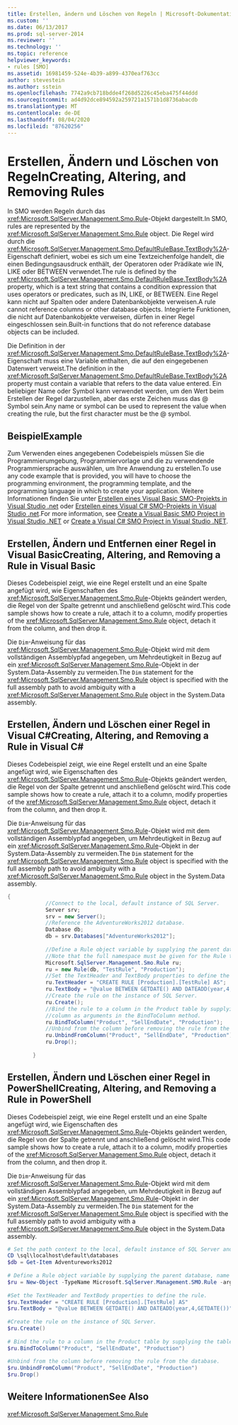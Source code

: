 ```yaml
---
title: Erstellen, ändern und Löschen von Regeln | Microsoft-Dokumentation
ms.custom: ''
ms.date: 06/13/2017
ms.prod: sql-server-2014
ms.reviewer: ''
ms.technology: ''
ms.topic: reference
helpviewer_keywords:
- rules [SMO]
ms.assetid: 16981459-524e-4b39-a899-4370eaf763cc
author: stevestein
ms.author: sstein
ms.openlocfilehash: 7742a9cb718bdde4f268d5226c45eba475f44ddd
ms.sourcegitcommit: ad4d92dce894592a259721a1571b1d8736abacdb
ms.translationtype: MT
ms.contentlocale: de-DE
ms.lasthandoff: 08/04/2020
ms.locfileid: "87620256"
---
```

# <a name="creating-altering-and-removing-rules"></a><span data-ttu-id="7fed9-102">Erstellen, Ändern und Löschen von Regeln</span><span class="sxs-lookup"><span data-stu-id="7fed9-102">Creating, Altering, and Removing Rules</span></span>
  <span data-ttu-id="7fed9-103">In SMO werden Regeln durch das <xref:Microsoft.SqlServer.Management.Smo.Rule>-Objekt dargestellt.</span><span class="sxs-lookup"><span data-stu-id="7fed9-103">In SMO, rules are represented by the <xref:Microsoft.SqlServer.Management.Smo.Rule> object.</span></span> <span data-ttu-id="7fed9-104">Die Regel wird durch die <xref:Microsoft.SqlServer.Management.Smo.DefaultRuleBase.TextBody%2A>-Eigenschaft definiert, wobei es sich um eine Textzeichenfolge handelt, die einen Bedingungsausdruck enthält, der Operatoren oder Prädikate wie IN, LIKE oder BETWEEN verwendet.</span><span class="sxs-lookup"><span data-stu-id="7fed9-104">The rule is defined by the <xref:Microsoft.SqlServer.Management.Smo.DefaultRuleBase.TextBody%2A> property, which is a text string that contains a condition expression that uses operators or predicates, such as IN, LIKE, or BETWEEN.</span></span> <span data-ttu-id="7fed9-105">Eine Regel kann nicht auf Spalten oder andere Datenbankobjekte verweisen.</span><span class="sxs-lookup"><span data-stu-id="7fed9-105">A rule cannot reference columns or other database objects.</span></span> <span data-ttu-id="7fed9-106">Integrierte Funktionen, die nicht auf Datenbankobjekte verweisen, dürfen in einer Regel eingeschlossen sein.</span><span class="sxs-lookup"><span data-stu-id="7fed9-106">Built-in functions that do not reference database objects can be included.</span></span>  
  
 <span data-ttu-id="7fed9-107">Die Definition in der <xref:Microsoft.SqlServer.Management.Smo.DefaultRuleBase.TextBody%2A>-Eigenschaft muss eine Variable enthalten, die auf den eingegebenen Datenwert verweist.</span><span class="sxs-lookup"><span data-stu-id="7fed9-107">The definition in the <xref:Microsoft.SqlServer.Management.Smo.DefaultRuleBase.TextBody%2A> property must contain a variable that refers to the data value entered.</span></span> <span data-ttu-id="7fed9-108">Ein beliebiger Name oder Symbol kann verwendet werden, um den Wert beim Erstellen der Regel darzustellen, aber das erste Zeichen muss das \@ Symbol sein.</span><span class="sxs-lookup"><span data-stu-id="7fed9-108">Any name or symbol can be used to represent the value when creating the rule, but the first character must be the \@ symbol.</span></span>  
  
## <a name="example"></a><span data-ttu-id="7fed9-109">Beispiel</span><span class="sxs-lookup"><span data-stu-id="7fed9-109">Example</span></span>  
 <span data-ttu-id="7fed9-110">Zum Verwenden eines angegebenen Codebeispiels müssen Sie die Programmierumgebung, Programmiervorlage und die zu verwendende Programmiersprache auswählen, um Ihre Anwendung zu erstellen.</span><span class="sxs-lookup"><span data-stu-id="7fed9-110">To use any code example that is provided, you will have to choose the programming environment, the programming template, and the programming language in which to create your application.</span></span> <span data-ttu-id="7fed9-111">Weitere Informationen finden Sie unter [Erstellen eines Visual Basic SMO-Projekts in Visual Studio .net](../../../database-engine/dev-guide/create-a-visual-basic-smo-project-in-visual-studio-net.md) oder [Erstellen eines Visual C&#35; SMO-Projekts in Visual Studio .net](../how-to-create-a-visual-csharp-smo-project-in-visual-studio-net.md).</span><span class="sxs-lookup"><span data-stu-id="7fed9-111">For more information, see [Create a Visual Basic SMO Project in Visual Studio .NET](../../../database-engine/dev-guide/create-a-visual-basic-smo-project-in-visual-studio-net.md) or [Create a Visual C&#35; SMO Project in Visual Studio .NET](../how-to-create-a-visual-csharp-smo-project-in-visual-studio-net.md).</span></span>  
  
## <a name="creating-altering-and-removing-a-rule-in-visual-basic"></a><span data-ttu-id="7fed9-112">Erstellen, Ändern und Entfernen einer Regel in Visual Basic</span><span class="sxs-lookup"><span data-stu-id="7fed9-112">Creating, Altering, and Removing a Rule in Visual Basic</span></span>  
 <span data-ttu-id="7fed9-113">Dieses Codebeispiel zeigt, wie eine Regel erstellt und an eine Spalte angefügt wird, wie Eigenschaften des <xref:Microsoft.SqlServer.Management.Smo.Rule>-Objekts geändert werden, die Regel von der Spalte getrennt und anschließend gelöscht wird.</span><span class="sxs-lookup"><span data-stu-id="7fed9-113">This code sample shows how to create a rule, attach it to a column, modify properties of the <xref:Microsoft.SqlServer.Management.Smo.Rule> object, detach it from the column, and then drop it.</span></span>  
  
 <span data-ttu-id="7fed9-114">Die `Dim`-Anweisung für das <xref:Microsoft.SqlServer.Management.Smo.Rule>-Objekt wird mit dem vollständigen Assemblypfad angegeben, um Mehrdeutigkeit in Bezug auf ein <xref:Microsoft.SqlServer.Management.Smo.Rule>-Objekt in der System.Data-Assembly zu vermeiden.</span><span class="sxs-lookup"><span data-stu-id="7fed9-114">The `Dim` statement for the <xref:Microsoft.SqlServer.Management.Smo.Rule> object is specified with the full assembly path to avoid ambiguity with a <xref:Microsoft.SqlServer.Management.Smo.Rule> object in the System.Data assembly.</span></span>  
  
<!-- TODO: review snippet reference  [!CODE [SMO How to#SMO_VBRules1](SMO How to#SMO_VBRules1)]  -->  
  
## <a name="creating-altering-and-removing-a-rule-in-visual-c"></a><span data-ttu-id="7fed9-115">Erstellen, Ändern und Löschen einer Regel in Visual C#</span><span class="sxs-lookup"><span data-stu-id="7fed9-115">Creating, Altering, and Removing a Rule in Visual C#</span></span>  
 <span data-ttu-id="7fed9-116">Dieses Codebeispiel zeigt, wie eine Regel erstellt und an eine Spalte angefügt wird, wie Eigenschaften des <xref:Microsoft.SqlServer.Management.Smo.Rule>-Objekts geändert werden, die Regel von der Spalte getrennt und anschließend gelöscht wird.</span><span class="sxs-lookup"><span data-stu-id="7fed9-116">This code sample shows how to create a rule, attach it to a column, modify properties of the <xref:Microsoft.SqlServer.Management.Smo.Rule> object, detach it from the column, and then drop it.</span></span>  
  
 <span data-ttu-id="7fed9-117">Die `Dim`-Anweisung für das <xref:Microsoft.SqlServer.Management.Smo.Rule>-Objekt wird mit dem vollständigen Assemblypfad angegeben, um Mehrdeutigkeit in Bezug auf ein <xref:Microsoft.SqlServer.Management.Smo.Rule>-Objekt in der System.Data-Assembly zu vermeiden.</span><span class="sxs-lookup"><span data-stu-id="7fed9-117">The `Dim` statement for the <xref:Microsoft.SqlServer.Management.Smo.Rule> object is specified with the full assembly path to avoid ambiguity with a <xref:Microsoft.SqlServer.Management.Smo.Rule> object in the System.Data assembly.</span></span>  
  
```csharp
{  
            //Connect to the local, default instance of SQL Server.   
            Server srv;  
            srv = new Server();  
            //Reference the AdventureWorks2012 database.   
            Database db;  
            db = srv.Databases["AdventureWorks2012"];  
  
            //Define a Rule object variable by supplying the parent database, name and schema in the constructor.   
            //Note that the full namespace must be given for the Rule type to differentiate it from other Rule types.   
            Microsoft.SqlServer.Management.Smo.Rule ru;  
            ru = new Rule(db, "TestRule", "Production");  
            //Set the TextHeader and TextBody properties to define the rule.   
            ru.TextHeader = "CREATE RULE [Production].[TestRule] AS";  
            ru.TextBody = "@value BETWEEN GETDATE() AND DATEADD(year,4,GETDATE())";  
            //Create the rule on the instance of SQL Server.   
            ru.Create();  
            //Bind the rule to a column in the Product table by supplying the table, schema, and   
            //column as arguments in the BindToColumn method.   
            ru.BindToColumn("Product", "SellEndDate", "Production");  
            //Unbind from the column before removing the rule from the database.   
            ru.UnbindFromColumn("Product", "SellEndDate", "Production");  
            ru.Drop();  
  
        }  
```  
  
## <a name="creating-altering-and-removing-a-rule-in-powershell"></a><span data-ttu-id="7fed9-118">Erstellen, Ändern und Löschen einer Regel in PowerShell</span><span class="sxs-lookup"><span data-stu-id="7fed9-118">Creating, Altering, and Removing a Rule in PowerShell</span></span>  
 <span data-ttu-id="7fed9-119">Dieses Codebeispiel zeigt, wie eine Regel erstellt und an eine Spalte angefügt wird, wie Eigenschaften des <xref:Microsoft.SqlServer.Management.Smo.Rule>-Objekts geändert werden, die Regel von der Spalte getrennt und anschließend gelöscht wird.</span><span class="sxs-lookup"><span data-stu-id="7fed9-119">This code sample shows how to create a rule, attach it to a column, modify properties of the <xref:Microsoft.SqlServer.Management.Smo.Rule> object, detach it from the column, and then drop it.</span></span>  
  
 <span data-ttu-id="7fed9-120">Die `Dim`-Anweisung für das <xref:Microsoft.SqlServer.Management.Smo.Rule>-Objekt wird mit dem vollständigen Assemblypfad angegeben, um Mehrdeutigkeit in Bezug auf ein <xref:Microsoft.SqlServer.Management.Smo.Rule>-Objekt in der System.Data-Assembly zu vermeiden.</span><span class="sxs-lookup"><span data-stu-id="7fed9-120">The `Dim` statement for the <xref:Microsoft.SqlServer.Management.Smo.Rule> object is specified with the full assembly path to avoid ambiguity with a <xref:Microsoft.SqlServer.Management.Smo.Rule> object in the System.Data assembly.</span></span>  
  
```powershell
# Set the path context to the local, default instance of SQL Server and get a reference to AdventureWorks2012  
CD \sql\localhost\default\databases  
$db = Get-Item Adventureworks2012  
  
# Define a Rule object variable by supplying the parent database, name and schema in the constructor.
$ru = New-Object -TypeName Microsoft.SqlServer.Management.SMO.Rule -argumentlist $db, "TestRule", "Production"  
  
#Set the TextHeader and TextBody properties to define the rule.
$ru.TextHeader = "CREATE RULE [Production].[TestRule] AS"  
$ru.TextBody = "@value BETWEEN GETDATE() AND DATEADD(year,4,GETDATE())"  
  
#Create the rule on the instance of SQL Server.
$ru.Create()  
  
# Bind the rule to a column in the Product table by supplying the table, schema, and column as arguments in the BindToColumn method.
$ru.BindToColumn("Product", "SellEndDate", "Production")  
  
#Unbind from the column before removing the rule from the database.
$ru.UnbindFromColumn("Product", "SellEndDate", "Production")  
$ru.Drop()  
```  
  
## <a name="see-also"></a><span data-ttu-id="7fed9-121">Weitere Informationen</span><span class="sxs-lookup"><span data-stu-id="7fed9-121">See Also</span></span>  
 <xref:Microsoft.SqlServer.Management.Smo.Rule>  
